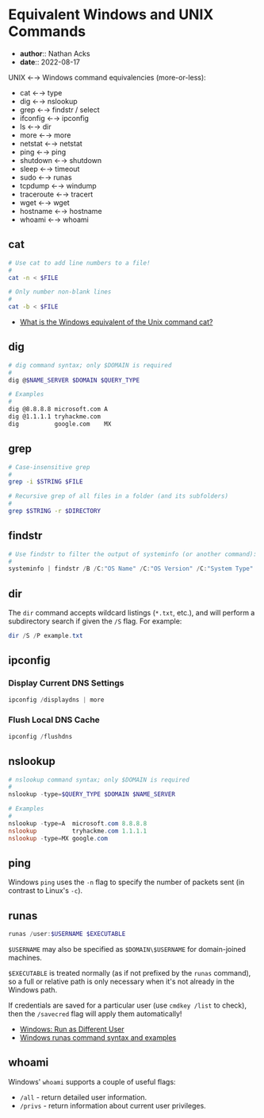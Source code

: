 # Equivalent Windows and UNIX Commands

* **author**:: Nathan Acks
* **date**:: 2022-08-17

UNIX ←→ Windows command equivalencies (more-or-less):

* cat ←→ type
* dig ←→ nslookup
* grep ←→ findstr / select
* ifconfig ←→ ipconfig
* ls ←→ dir
* more ←→ more
* netstat ←→ netstat
* ping ←→ ping
* shutdown ←→ shutdown
* sleep ←→ timeout
* sudo ←→ runas
* tcpdump ←→ windump
* traceroute ←→ tracert
* wget ←→ wget
* hostname ←→ hostname
* whoami ←→ whoami

## cat

```bash
# Use cat to add line numbers to a file!
#
cat -n < $FILE

# Only number non-blank lines
#
cat -b < $FILE
```

* [What is the Windows equivalent of the Unix command cat?](https://superuser.com/questions/434870/what-is-the-windows-equivalent-of-the-unix-command-cat#434876)

## dig

```bash
# dig command syntax; only $DOMAIN is required
#
dig @$NAME_SERVER $DOMAIN $QUERY_TYPE

# Examples
#
dig @8.8.8.8 microsoft.com A
dig @1.1.1.1 tryhackme.com
dig          google.com    MX
```

## grep

```bash
# Case-insensitive grep
#
grep -i $STRING $FILE

# Recursive grep of all files in a folder (and its subfolders)
#
grep $STRING -r $DIRECTORY
```

## findstr

```powershell
# Use findstr to filter the output of systeminfo (or another command):
#
systeminfo | findstr /B /C:"OS Name" /C:"OS Version" /C:"System Type"
```

## dir

The `dir` command accepts wildcard listings (`*.txt`, etc.), and will perform a subdirectory search if given the `/S` flag. For example:

```powershell
dir /S /P example.txt
```

## ipconfig

### Display Current DNS Settings

```powershell
ipconfig /displaydns | more
```

### Flush Local DNS Cache

```powershell
ipconfig /flushdns
```

## nslookup

```powershell
# nslookup command syntax; only $DOMAIN is required
#
nslookup -type=$QUERY_TYPE $DOMAIN $NAME_SERVER

# Examples
#
nslookup -type=A  microsoft.com 8.8.8.8
nslookup          tryhackme.com 1.1.1.1
nslookup -type=MX google.com
```

## ping

Windows `ping` uses the `-n` flag to specify the number of packets sent (in contrast to Linux's `-c`).

## runas

```powershell
runas /user:$USERNAME $EXECUTABLE
```

`$USERNAME` may also be specified as `$DOMAIN\$USERNAME` for domain-joined machines.

`$EXECUTABLE` is treated normally (as if not prefixed by the `runas` command), so a full or relative path is only necessary when it's not already in the Windows path.

If credentials are saved for a particular user (use `cmdkey /list` to check), then the `/savecred` flag will apply them automatically!

* [Windows: Run as Different User](https://www.shellhacks.com/windows-run-as-different-user/)
* [Windows runas command syntax and examples](https://www.windows-commandline.com/windows-runas-command-prompt/)

## whoami

Windows' `whoami` supports a couple of useful flags:

* `/all` - return detailed user information.
* `/privs` - return information about current user privileges.
